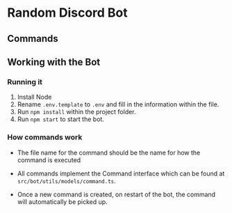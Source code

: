 # Random Discord Bot

## Commands


## Working with the Bot

### Running it

1. Install Node
2. Rename `.env.template` to `.env` and fill in the information within the file. 
3. Run `npm install` within the project folder.
4. Run `npm start` to start the bot.

### How commands work

- The file name for the command should be the name for how the command is executed  

- All commands implement the Command interface which can be found at `src/bot/utils/models/command.ts`.

- Once a new command is created, on restart of the bot, the command will automatically be picked up.

